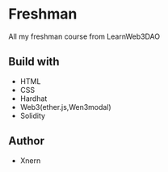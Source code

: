 # Freshman
  All my freshman course from LearnWeb3DAO

  ## Build with

  - HTML
  - CSS
  - Hardhat
  - Web3(ether.js,Wen3modal)
  - Solidity

  ## Author

  - Xnern
